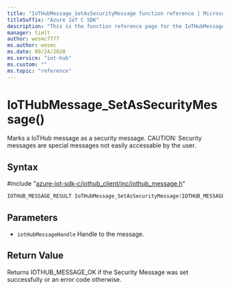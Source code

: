 ```yaml
---                             
title: "IoTHubMessage_SetAsSecurityMessage function reference | Microsoft Docs" 
titleSuffix: "Azure IoT C SDK"            
description: "This is the function reference page for the IoTHubMessage_SetAsSecurityMessage() function in the Azure IoT C SDK. This SDK is used with Azure IoT Hub and Azure IoT Hub Device Provisioning Service"            
manager: timlt                 
author: wesmc7777              
ms.author: wesmc               
ms.date: 09/24/2020                    
ms.service: "iot-hub"             
ms.custom: ""                
ms.topic: "reference"        
---                            
```


# IoTHubMessage_SetAsSecurityMessage()

Marks a IoTHub message as a security message. CAUTION: Security messages are special messages not easily accessable by the user.

## Syntax

\#include "[azure-iot-sdk-c/iothub_client/inc/iothub_message.h](../iothub-message-h.md)"  
```C
IOTHUB_MESSAGE_RESULT IoTHubMessage_SetAsSecurityMessage(IOTHUB_MESSAGE_HANDLE  MU_C2);
```

## Parameters
* `iotHubMessageHandle` Handle to the message.

## Return Value
Returns IOTHUB_MESSAGE_OK if the Security Message was set successfully or an error code otherwise.


